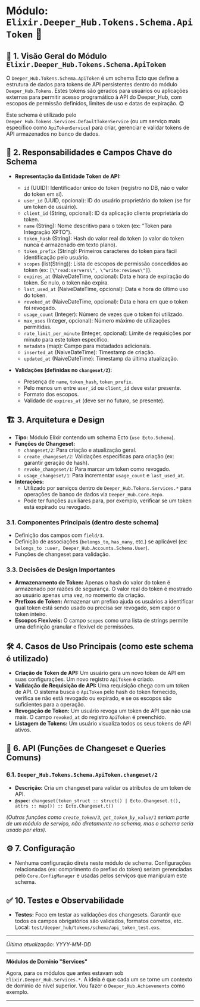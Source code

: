 # Módulo: `Elixir.Deeper_Hub.Tokens.Schema.ApiToken` 🔑

## 📜 1. Visão Geral do Módulo `Elixir.Deeper_Hub.Tokens.Schema.ApiToken`

O `Deeper_Hub.Tokens.Schema.ApiToken` é um schema Ecto que define a estrutura de dados para tokens de API persistentes dentro do módulo `Deeper_Hub.Tokens`. Estes tokens são gerados para usuários ou aplicações externas para permitir acesso programático à API do Deeper_Hub, com escopos de permissão definidos, limites de uso e datas de expiração. 😊

Este schema é utilizado pelo `Deeper_Hub.Tokens.Services.DefaultTokenService` (ou um serviço mais específico como `ApiTokenService`) para criar, gerenciar e validar tokens de API armazenados no banco de dados.

## 🎯 2. Responsabilidades e Campos Chave do Schema

*   **Representação da Entidade Token de API:**
    *   `id` (UUID): Identificador único do token (registro no DB, não o valor do token em si).
    *   `user_id` (UUID, opcional): ID do usuário proprietário do token (se for um token de usuário).
    *   `client_id` (String, opcional): ID da aplicação cliente proprietária do token.
    *   `name` (String): Nome descritivo para o token (ex: \"Token para Integração XPTO\").
    *   `token_hash` (String): Hash do valor real do token (o valor do token nunca é armazenado em texto plano).
    *   `token_prefix` (String): Primeiros caracteres do token para fácil identificação pelo usuário.
    *   `scopes` (list(String)): Lista de escopos de permissão concedidos ao token (ex: `[\"read:servers\", \"write:reviews\"]`).
    *   `expires_at` (NaiveDateTime, opcional): Data e hora de expiração do token. Se nulo, o token não expira.
    *   `last_used_at` (NaiveDateTime, opcional): Data e hora do último uso do token.
    *   `revoked_at` (NaiveDateTime, opcional): Data e hora em que o token foi revogado.
    *   `usage_count` (Integer): Número de vezes que o token foi utilizado.
    *   `max_uses` (Integer, opcional): Número máximo de utilizações permitidas.
    *   `rate_limit_per_minute` (Integer, opcional): Limite de requisições por minuto para este token específico.
    *   `metadata` (map): Campo para metadados adicionais.
    *   `inserted_at` (NaiveDateTime): Timestamp de criação.
    *   `updated_at` (NaiveDateTime): Timestamp da última atualização.

*   **Validações (definidas no `changeset/2`):**
    *   Presença de `name`, `token_hash`, `token_prefix`.
    *   Pelo menos um entre `user_id` ou `client_id` deve estar presente.
    *   Formato dos escopos.
    *   Validade de `expires_at` (deve ser no futuro, se presente).

## 🏗️ 3. Arquitetura e Design

*   **Tipo:** Módulo Elixir contendo um schema Ecto (`use Ecto.Schema`).
*   **Funções de Changeset:**
    *   `changeset/2`: Para criação e atualização geral.
    *   `create_changeset/2`: Validações específicas para criação (ex: garantir geração de hash).
    *   `revoke_changeset/1`: Para marcar um token como revogado.
    *   `usage_changeset/1`: Para incrementar `usage_count` e `last_used_at`.
*   **Interações:**
    *   Utilizado por serviços dentro de `Deeper_Hub.Tokens.Services.*` para operações de banco de dados via `Deeper_Hub.Core.Repo`.
    *   Pode ter funções auxiliares para, por exemplo, verificar se um token está expirado ou revogado.

### 3.1. Componentes Principais (dentro deste schema)

*   Definição dos campos com `field/3`.
*   Definição de associações (`belongs_to`, `has_many`, etc.) se aplicável (ex: `belongs_to :user, Deeper_Hub.Accounts.Schema.User`).
*   Funções de changeset para validação.

### 3.3. Decisões de Design Importantes

*   **Armazenamento de Token:** Apenas o hash do valor do token é armazenado por razões de segurança. O valor real do token é mostrado ao usuário apenas uma vez, no momento da criação.
*   **Prefixos de Token:** Armazenar um prefixo ajuda os usuários a identificar qual token está sendo usado ou precisa ser revogado, sem expor o token inteiro.
*   **Escopos Flexíveis:** O campo `scopes` como uma lista de strings permite uma definição granular e flexível de permissões.

## 🛠️ 4. Casos de Uso Principais (como este schema é utilizado)

*   **Criação de Token de API:** Um usuário gera um novo token de API em suas configurações. Um novo registro `ApiToken` é criado.
*   **Validação de Requisição de API:** Uma requisição chega com um token de API. O sistema busca o `ApiToken` pelo hash do token fornecido, verifica se não está revogado ou expirado, e se os escopos são suficientes para a operação.
*   **Revogação de Token:** Um usuário revoga um token de API que não usa mais. O campo `revoked_at` do registro `ApiToken` é preenchido.
*   **Listagem de Tokens:** Um usuário visualiza todos os seus tokens de API ativos.

## 📡 6. API (Funções de Changeset e Queries Comuns)

### 6.1. `Deeper_Hub.Tokens.Schema.ApiToken.changeset/2`

*   **Descrição:** Cria um changeset para validar os atributos de um token de API.
*   **`@spec`:** `changeset(token_struct :: struct() | Ecto.Changeset.t(), attrs :: map()) :: Ecto.Changeset.t()`

*(Outras funções como `create_token/3`, `get_token_by_value/1` seriam parte de um módulo de serviço, não diretamente no schema, mas o schema seria usado por elas).*

## ⚙️ 7. Configuração

*   Nenhuma configuração direta neste módulo de schema. Configurações relacionadas (ex: comprimento do prefixo do token) seriam gerenciadas pelo `Core.ConfigManager` e usadas pelos serviços que manipulam este schema.

## ✅ 10. Testes e Observabilidade

*   **Testes:** Foco em testar as validações dos changesets. Garantir que todos os campos obrigatórios são validados, formatos corretos, etc. Local: `test/deeper_hub/tokens/schema/api_token_test.exs`.

---

*Última atualização: YYYY-MM-DD*

---

**Módulos de Domínio \"Services\"**

Agora, para os módulos que antes estavam sob `Elixir.Deeper_Hub.Services.*`. A ideia é que cada um se torne um contexto de domínio de nível superior. Vou fazer o `Deeper_Hub.Achievements` como exemplo.

---

